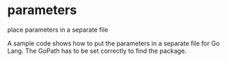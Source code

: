 # parameters
place parameters in a separate file

A sample code shows how to put the parameters in a separate file for Go Lang.
The GoPath has to be set correctly to find the package.

